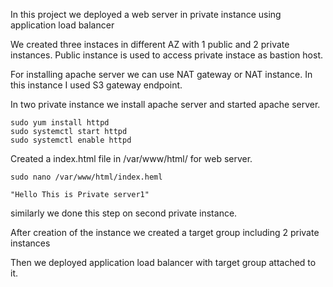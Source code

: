 In this project we deployed a web server in private instance using application load balancer

We created three instaces in different AZ with 1 public and 2 private instances.
Public instance is used to access private instace as bastion host.

For installing apache server we can use NAT gateway or NAT instance.
In this instance I used S3 gateway endpoint.

In two private instance we install apache server and started apache server.

```
sudo yum install httpd
sudo systemctl start httpd
sudo systemctl enable httpd
```

Created a index.html file in /var/www/html/ for web server.
```
sudo nano /var/www/html/index.heml
```

``"Hello This is Private server1"``

similarly we done this step on second private instance.

After creation of the instance we created a target group including  2 private instances

Then we deployed application load balancer with target group attached to it.

